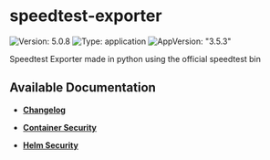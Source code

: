# speedtest-exporter

![Version: 5.0.8](https://img.shields.io/badge/Version-5.0.8-informational?style=flat-square) ![Type: application](https://img.shields.io/badge/Type-application-informational?style=flat-square) ![AppVersion: "3.5.3"](https://img.shields.io/badge/AppVersion-"3.5.3"-informational?style=flat-square)

Speedtest Exporter made in python using the official speedtest bin

## Available Documentation

- [**Changelog**](CHANGELOG)

- [**Container Security**](container-security)

- [**Helm Security**](helm-security)

